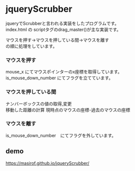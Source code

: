 # jqueryScrubber

jqueryでScrubberと言われる実装をしたプログラムです。  
index.html の scriptタグのdrag_master()が主な実装です。  
  
マウスを押す→マウスを押している間→マウスを離す  
の順に処理をしています。  
  
### マウスを押す
mouse_x にてマウスポインターのx座標を取得しています。  
is_mouse_down_number にてフラグを立てています。  
  
### マウスを押している間
ナンバーボックスの値の取得,変更  
移動した距離の計算 現時点のマウスの座標-過去のマウスの座標  
  
### マウスを離す
is_mouse_down_number　にてフラグを外しています。

## demo
https://masirof.github.io/jqueryScrubber/

